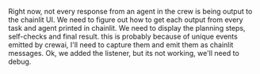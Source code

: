 Right now, not every response from an agent in the crew is being output to the chainlit UI. We need to figure out how to get each output from every task and agent printed in chainlit. We need to display the planning steps, self-checks and final result. this is probably because of unique events emitted by crewai, I'll need to capture them and emit them as chainlit messages. Ok, we added the listener, but its not working, we'll need to debug.